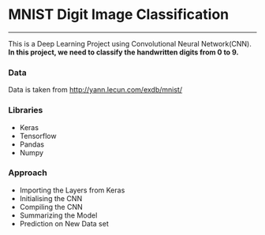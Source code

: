 # MNIST Digit Image Classification
<hr>
This is a Deep Learning Project using Convolutional Neural Network(CNN).<br>
<b>In this project, we need to classify the handwritten digits from 0 to 9.</b>

### Data
Data is taken from http://yann.lecun.com/exdb/mnist/

### Libraries
* Keras
* Tensorflow
* Pandas
* Numpy

### Approach
* Importing the Layers from Keras
* Initialising the CNN
* Compiling the CNN
* Summarizing the Model
* Prediction on New Data set
